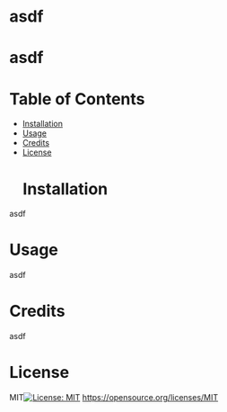  
  # asdf
   # asdf
   # Table of Contents 
 - [Installation](#installation)
 - [Usage](#usage)
 - [Credits](#credits)
 - [License](#license)
   # Installation
  asdf
   # Usage
  asdf

   # Credits
   asdf
   # License
    
  MIT[![License: MIT](https://img.shields.io/badge/License-MIT-yellow.svg)](https://opensource.org/licenses/MIT)
  https://opensource.org/licenses/MIT
  
    
